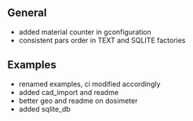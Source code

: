 ## General

- added material counter in gconfiguration
- consistent pars order in TEXT and SQLITE factories

## Examples

- renamed examples, ci modified accordingly
- added cad_import and readme
- better geo and readme on dosimeter 
- added sqlite_db 